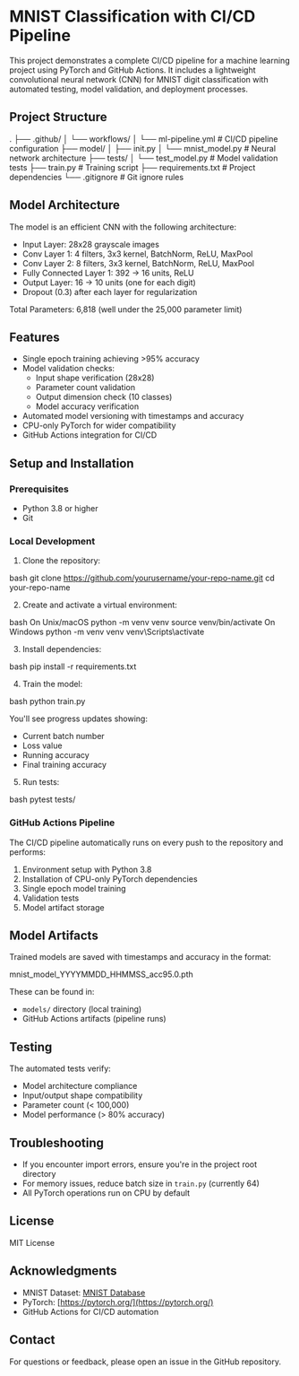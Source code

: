 # MNIST Classification with CI/CD Pipeline

This project demonstrates a complete CI/CD pipeline for a machine learning project using PyTorch and GitHub Actions. It includes a lightweight convolutional neural network (CNN) for MNIST digit classification with automated testing, model validation, and deployment processes.

## Project Structure

.
├── .github/
│ └── workflows/
│ └── ml-pipeline.yml # CI/CD pipeline configuration
├── model/
│ ├── init.py
│ └── mnist_model.py # Neural network architecture
├── tests/
│ └── test_model.py # Model validation tests
├── train.py # Training script
├── requirements.txt # Project dependencies
└── .gitignore # Git ignore rules


## Model Architecture
The model is an efficient CNN with the following architecture:
- Input Layer: 28x28 grayscale images
- Conv Layer 1: 4 filters, 3x3 kernel, BatchNorm, ReLU, MaxPool
- Conv Layer 2: 8 filters, 3x3 kernel, BatchNorm, ReLU, MaxPool
- Fully Connected Layer 1: 392 -> 16 units, ReLU
- Output Layer: 16 -> 10 units (one for each digit)
- Dropout (0.3) after each layer for regularization

Total Parameters: 6,818 (well under the 25,000 parameter limit)

## Features
- Single epoch training achieving >95% accuracy
- Model validation checks:
  - Input shape verification (28x28)
  - Parameter count validation
  - Output dimension check (10 classes)
  - Model accuracy verification
- Automated model versioning with timestamps and accuracy
- CPU-only PyTorch for wider compatibility
- GitHub Actions integration for CI/CD

## Setup and Installation

### Prerequisites
- Python 3.8 or higher
- Git

### Local Development
1. Clone the repository:

bash
git clone https://github.com/yourusername/your-repo-name.git
cd your-repo-name


2. Create and activate a virtual environment:

bash
On Unix/macOS
python -m venv venv
source venv/bin/activate
On Windows
python -m venv venv
venv\Scripts\activate


3. Install dependencies:

bash
pip install -r requirements.txt


4. Train the model:

bash
python train.py

You'll see progress updates showing:
- Current batch number
- Loss value
- Running accuracy
- Final training accuracy

5. Run tests:

bash
pytest tests/


### GitHub Actions Pipeline
The CI/CD pipeline automatically runs on every push to the repository and performs:
1. Environment setup with Python 3.8
2. Installation of CPU-only PyTorch dependencies
3. Single epoch model training
4. Validation tests
5. Model artifact storage

## Model Artifacts
Trained models are saved with timestamps and accuracy in the format:

mnist_model_YYYYMMDD_HHMMSS_acc95.0.pth

These can be found in:
- `models/` directory (local training)
- GitHub Actions artifacts (pipeline runs)

## Testing
The automated tests verify:
- Model architecture compliance
- Input/output shape compatibility
- Parameter count (< 100,000)
- Model performance (> 80% accuracy)

## Troubleshooting
- If you encounter import errors, ensure you're in the project root directory
- For memory issues, reduce batch size in `train.py` (currently 64)
- All PyTorch operations run on CPU by default

## License
MIT License

## Acknowledgments
- MNIST Dataset: [MNIST Database](http://yann.lecun.com/exdb/mnist/)
- PyTorch: [https://pytorch.org/](https://pytorch.org/)
- GitHub Actions for CI/CD automation

## Contact
For questions or feedback, please open an issue in the GitHub repository.

